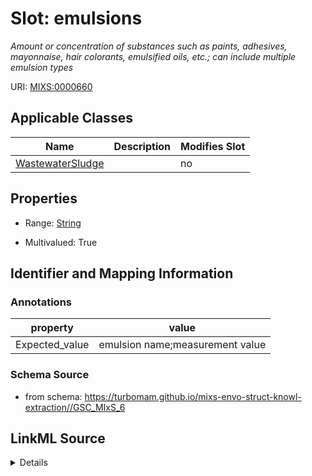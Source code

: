 # Slot: emulsions


_Amount or concentration of substances such as paints, adhesives, mayonnaise, hair colorants, emulsified oils, etc.; can include multiple emulsion types_



URI: [MIXS:0000660](https://w3id.org/mixs/0000660)



<!-- no inheritance hierarchy -->




## Applicable Classes

| Name | Description | Modifies Slot |
| --- | --- | --- |
[WastewaterSludge](WastewaterSludge.md) |  |  no  |







## Properties

* Range: [String](String.md)

* Multivalued: True





## Identifier and Mapping Information





### Annotations

| property | value |
| --- | --- |
| Expected_value | emulsion name;measurement value || Preferred_unit | gram per liter |



### Schema Source


* from schema: https://turbomam.github.io/mixs-envo-struct-knowl-extraction//GSC_MIxS_6




## LinkML Source

<details>
```yaml
name: emulsions
annotations:
  Expected_value:
    tag: Expected_value
    value: emulsion name;measurement value
  Preferred_unit:
    tag: Preferred_unit
    value: gram per liter
description: Amount or concentration of substances such as paints, adhesives, mayonnaise,
  hair colorants, emulsified oils, etc.; can include multiple emulsion types
title: emulsions
from_schema: https://turbomam.github.io/mixs-envo-struct-knowl-extraction//GSC_MIxS_6
rank: 1000
string_serialization: '{text};{float} {unit}'
slot_uri: MIXS:0000660
multivalued: true
alias: emulsions
domain_of:
- WastewaterSludge
range: string
required: false
recommended: false

```
</details>